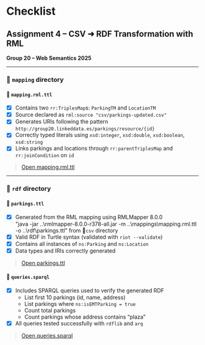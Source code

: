 # Checklist  
## Assignment 4 – CSV ➜ RDF Transformation with RML  
**Group 20 – Web Semantics 2025**

---

### 📁 `mapping` directory  

#### 📄 `mapping.rml.ttl`  
- [x] Contains two `rr:TriplesMap`s: `ParkingTM` and `LocationTM`  
- [x] Source declared as `rml:source "csv/parkings-updated.csv"`  
- [x] Generates URIs following the pattern `http://group20.linkeddata.es/parkings/resource/{id}`  
- [x] Correctly typed literals using `xsd:integer`, `xsd:double`, `xsd:boolean`, `xsd:string`  
- [x] Links parkings and locations through `rr:parentTriplesMap` and `rr:joinCondition` on `id`  
> [Open mapping.rml.ttl](./mapping/mapping.rml.ttl)

---

### 📁 `rdf` directory  

#### 📄 `parkings.ttl`  
- [x] Generated from the RML mapping using RMLMapper 8.0.0  
      "java -jar ..\rmlmapper-8.0.0-r378-all.jar -m ..\mappings\mapping.rml.ttl -o ..\rdf\parkings.ttl" from 📁`csv` directory
- [x] Valid RDF in Turtle syntax (validated with `riot --validate`)  
- [x] Contains all instances of `ns:Parking` and `ns:Location`  
- [x] Data types and IRIs correctly generated  
> [Open parkings.ttl](./rdf/parkings.ttl)

#### 📄 `queries.sparql`  
- [x] Includes SPARQL queries used to verify the generated RDF  
  - List first 10 parkings (id, name, address)  
  - List parkings where `ns:isEMTParking = true`  
  - Count total parkings  
  - Count parkings whose address contains “plaza”  
- [x] All queries tested successfully with `rdflib` and `arq`  
> [Open queries.sparql](./rdf/queries.sparql)



